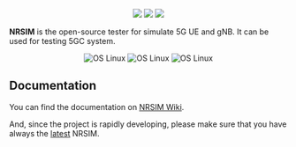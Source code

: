 <p align="center">
<img src="https://img.shields.io/badge/NRSIM-v1.0.0-blue" />
<img src="https://img.shields.io/badge/3GPP-R15-orange" />
<img src="https://img.shields.io/badge/License-Apache--2.0-green"/>
</p>

**NRSIM** is the open-source tester for simulate 5G UE and gNB. It can be used for testing 5GC system.

<p align="center">
<img src="https://img.shields.io/badge/5G%20Radio%20Interface-in%20progress-orange" alt="OS Linux"/>
<img src="https://img.shields.io/badge/Control%20Plane-functional-green" alt="OS Linux"/>  
<img src="https://img.shields.io/badge/User%20Plane-functional-green" alt="OS Linux"/>
</p>

## Documentation
You can find the documentation on [NRSIM Wiki](https://github.com/breezestars/).

And, since the project is rapidly developing, please make sure that you have always the [latest](https://github.com/breezestars/nrsim/releases) NRSIM.  

